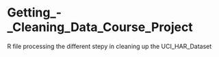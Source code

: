 # Getting_-_Cleaning_Data_Course_Project
R file processing the different stepy in cleaning up the UCI_HAR_Dataset

 

